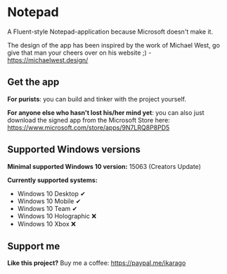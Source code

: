 # Notepad

A Fluent-style Notepad-application because Microsoft doesn't make it.

The design of the app has been inspired by the work of Michael West, go give that man your cheers over on his website ;) - https://michaelwest.design/

## Get the app
**For purists**: you can build and tinker with the project yourself.

**For anyone else who hasn't lost his/her mind yet**: you can also just download the signed app from the Microsoft Store here: https://www.microsoft.com/store/apps/9N7LRQ8P8PD5

## Supported Windows versions
**Minimal supported Windows 10 version:** 15063 (Creators Update)

**Currently supported systems:**

* Windows 10 Desktop ✔
* Windows 10 Mobile ✔
* Windows 10 Team ✔
* Windows 10 Holographic ❌
* Windows 10 Xbox ❌


## Support me
**Like this project?** Buy me a coffee: https://paypal.me/ikarago
